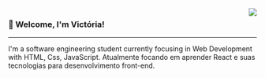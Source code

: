 
<img src="https://github-readme-stats.vercel.app/api/top-langs/?username=MiauToofu&langs_count=10&layout=compact&theme=dark" align="right">

  <h3>🤎 Welcome, I'm Victória!</h3>
  <hr>
  
I'm a software engineering student currently focusing in Web Development with HTML, Css, JavaScript. Atualmente 
focando em aprender React e suas tecnologias para desenvolvimento front-end.
